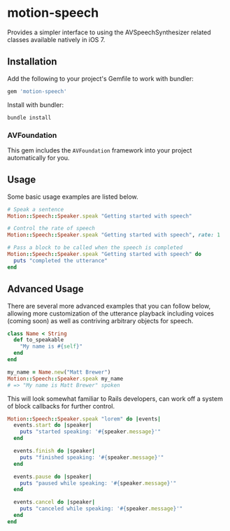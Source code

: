 # motion-speech
Provides a simpler interface to using the AVSpeechSynthesizer related classes available natively in iOS 7.

## Installation

Add the following to your project's Gemfile to work with bundler:

```ruby
gem 'motion-speech'
```

Install with bundler:

```shell
bundle install
```

### AVFoundation
This gem includes the `AVFoundation` framework into your project automatically for you.

## Usage
Some basic usage examples are listed below.

```ruby
# Speak a sentence
Motion::Speech::Speaker.speak "Getting started with speech"

# Control the rate of speech
Motion::Speech::Speaker.speak "Getting started with speech", rate: 1

# Pass a block to be called when the speech is completed
Motion::Speech::Speaker.speak "Getting started with speech" do
  puts "completed the utterance"
end
```

## Advanced Usage
There are several more advanced examples that you can follow below, allowing more customization of the utterance playback including voices (coming soon) as well as contriving arbitrary objects for speech.

```ruby
class Name < String
  def to_speakable
    "My name is #{self}"
  end
end

my_name = Name.new("Matt Brewer")
Motion::Speech::Speaker.speak my_name
# => "My name is Matt Brewer" spoken
```

This will look somewhat familiar to Rails developers, can work off a system of block callbacks for further control.

```ruby
Motion::Speech::Speaker.speak "lorem" do |events|
  events.start do |speaker|
    puts "started speaking: '#{speaker.message}'"
  end

  events.finish do |speaker|
    puts "finished speaking: '#{speaker.message}'"
  end

  events.pause do |speaker|
    puts "paused while speaking: '#{speaker.message}'"
  end

  events.cancel do |speaker|
    puts "canceled while speaking: '#{speaker.message}'"
  end
end
```
